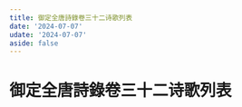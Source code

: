 ```yaml
---
title: 御定全唐詩錄卷三十二诗歌列表
date: '2024-07-07'
udate: '2024-07-07'
aside: false
---
```

# 御定全唐詩錄卷三十二诗歌列表

<PoemList :list="poems" :authorMap="authorMap" :chapternum="32" />

<script setup>
const chapter = '卷三十二';
import poems from '/data/qtsl/卷三十二/poems.json'
import authorMap from '/data/qtsl/卷三十二/author.json'
</script>
